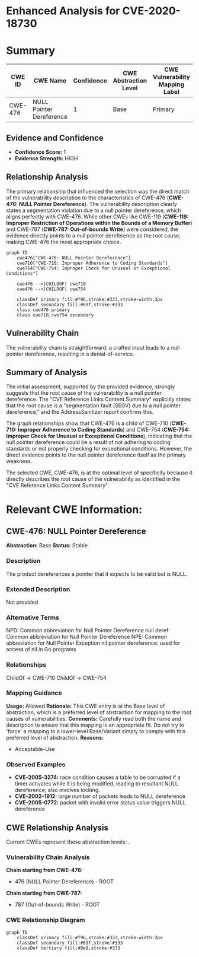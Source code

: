 # Enhanced Analysis for CVE-2020-18730

# Summary
| CWE ID  | CWE Name                       | Confidence | CWE Abstraction Level | CWE Vulnerability Mapping Label | CWE-Vulnerability Mapping Notes |
|---------|--------------------------------|------------|-----------------------|---------------------------------|---------------------------------|
| CWE-476 | NULL Pointer Dereference       | 1          | Base                  | Primary                           | Allowed                         |

## Evidence and Confidence

*   **Confidence Score:** 1
*   **Evidence Strength:** HIGH

## Relationship Analysis
The primary relationship that influenced the selection was the direct match of the vulnerability description to the characteristics of CWE-476 (**CWE-476: NULL Pointer Dereference**). The vulnerability description clearly states a segmentation violation due to a null pointer dereference, which aligns perfectly with CWE-476. While other CWEs like CWE-119 (**CWE-119: Improper Restriction of Operations within the Bounds of a Memory Buffer**) and CWE-787 (**CWE-787: Out-of-bounds Write**) were considered, the evidence directly points to a null pointer dereference as the root cause, making CWE-476 the most appropriate choice.

```mermaid
graph TD
    cwe476["CWE-476: NULL Pointer Dereference"]
    cwe710["CWE-710: Improper Adherence to Coding Standards"]
    cwe754["CWE-754: Improper Check for Unusual or Exceptional Conditions"]

    cwe476 -->|CHILDOF| cwe710
    cwe476 -->|CHILDOF| cwe754
    
    classDef primary fill:#f96,stroke:#333,stroke-width:2px
    classDef secondary fill:#69f,stroke:#333
    class cwe476 primary
    class cwe710,cwe754 secondary
```

## Vulnerability Chain
The vulnerability chain is straightforward: a crafted input leads to a null pointer dereference, resulting in a denial-of-service.

## Summary of Analysis
The initial assessment, supported by the provided evidence, strongly suggests that the root cause of the vulnerability is a null pointer dereference. The "CVE Reference Links Content Summary" explicitly states that the root cause is a "segmentation fault (SEGV) due to a null pointer dereference," and the AddressSanitizer report confirms this.

The graph relationships show that CWE-476 is a child of CWE-710 (**CWE-710: Improper Adherence to Coding Standards**) and CWE-754 (**CWE-754: Improper Check for Unusual or Exceptional Conditions**), indicating that the null pointer dereference could be a result of not adhering to coding standards or not properly checking for exceptional conditions. However, the direct evidence points to the null pointer dereference itself as the primary weakness.

The selected CWE, CWE-476, is at the optimal level of specificity because it directly describes the root cause of the vulnerability as identified in the "CVE Reference Links Content Summary".

# Relevant CWE Information:

## CWE-476: NULL Pointer Dereference
**Abstraction:** Base
**Status:** Stable

### Description
The product dereferences a pointer that it expects to be valid but is NULL.

### Extended Description
Not provided

### Alternative Terms
NPD: Common abbreviation for Null Pointer Dereference
null deref: Common abbreviation for Null Pointer Dereference
NPE: Common abbreviation for Null Pointer Exception
nil pointer dereference: used for access of nil in Go programs

### Relationships
ChildOf -> CWE-710
ChildOf -> CWE-754

### Mapping Guidance
**Usage:** Allowed
**Rationale:** This CWE entry is at the Base level of abstraction, which is a preferred level of abstraction for mapping to the root causes of vulnerabilities.
**Comments:** Carefully read both the name and description to ensure that this mapping is an appropriate fit. Do not try to 'force' a mapping to a lower-level Base/Variant simply to comply with this preferred level of abstraction.
**Reasons:**
- Acceptable-Use

### Observed Examples
- **CVE-2005-3274:** race condition causes a table to be corrupted if a timer activates while it is being modified, leading to resultant NULL dereference; also involves locking.
- **CVE-2002-1912:** large number of packets leads to NULL dereference
- **CVE-2005-0772:** packet with invalid error status value triggers NULL dereference


## CWE Relationship Analysis

Current CWEs represent these abstraction levels: .


### Vulnerability Chain Analysis

**Chain starting from CWE-476:**
- 476 (NULL Pointer Dereference) - ROOT


**Chain starting from CWE-787:**
- 787 (Out-of-bounds Write) - ROOT



### CWE Relationship Diagram

```mermaid
graph TD
    classDef primary fill:#f96,stroke:#333,stroke-width:2px
    classDef secondary fill:#69f,stroke:#333
    classDef tertiary fill:#9e9,stroke:#333
```